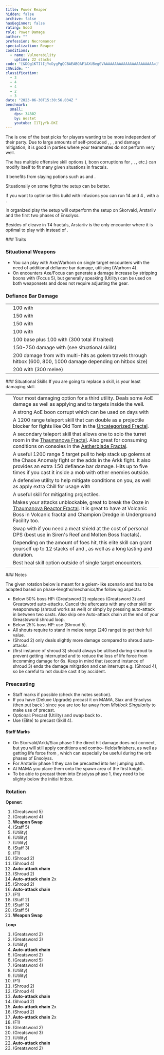 ```yaml
---
title: Power Reaper
hidden: false
archive: false
hasBeginner: false
rating: Good
role: Power Damage
author: ""
profession: Necromancer
specialization: Reaper
conditions:
  - name: Vulnerability
    uptime: 22 stacks
code: "[&DQg1KTIlIjYoDygPgQCBAEABQAF1AXUBegGVAAAAAAAAAAAAAAAAAAAAAAA=]"
cmGuide: ""
classification:
  - 3
  - 4
  - 4
  - 2
  - 3
date: "2023-06-30T15:30:56.034Z "
benchmark:
  small:
    dps: 34302
    by: Westet
    youtube: I1Tjyfk-DKI
---
```

The <Specialization name="Reaper" text="Power Reaper"/> is one of the best picks for players wanting to be more independent of their party. Due to large amounts of self-produced <Condition name="Vulnerability"/>, <Boon name="Quickness"/>, <Boon name="Might"/>, <Boon name="Stability"/> and damage mitigation, it is good in parties where your teammates do not perform very well.

The <Specialization name="Reaper" text="Power Reaper" /> has multiple offensive skill
options (<Control name="Pull" />, boon corruptions for <Instability name="No Pain, No Gain" />
, <Condition name="Blinded" />, <Condition name="Immobile" />, etc.) <Specialization
  name="Reaper"
  text="Power Reaper"
/> can modify itself to fit many given situations in fractals.

It benefits from slaying potions such as <Item id="50082"/> and <Item name="Impact" type="Sigil"/>.

<Divider text="Equipment" />   

<CharacterWithAr>
<Character title="Eagle Runes" gear='{"attributes":{"profession":"Necromancer","specialization":"Reaper","data":{"Health":23812,"Armor":2192,"Power":3694,"Precision":2153,"Toughness":1225,"Vitality":1460,"Ferocity":1255,"Condition Damage":500,"Expertise":0,"Concentration":225,"Healing Power":0,"Agony Resistance":150,"Condition Duration":0,"Boon Duration":0.15,"Critical Chance":0.999047619047619,"Critical Damage":2.336666666666667,"Power Coefficient":1493,"Power2 Coefficient":2322,"Burning Coefficient":0,"Bleeding Coefficient":0.72,"Poison Coefficient":2.18,"Torment Coefficient":0,"Confusion Coefficient":0,"Flat DPS":0,"Siphon Base Coefficient":139.75,"Alternative Ferocity":300,"Alternative Power":3694,"Alternative Critical Chance":0.999047619047619,"Alternative Critical Damage":2.536666666666667,"Effective Power":24664.232906896337,"NonCrit Effective Power":10561.060187225627,"Power DPS":14179.322190988152,"Alternative Effective Power":30789.089588020157,"Power2 DPS":27528.78938135649,"Siphon DPS":153.72500000000002,"Bleeding Damage":81.25,"Bleeding Stacks":0.72,"Bleeding DPS":58.5,"Burning Damage":325.78125,"Burning Stacks":0,"Burning DPS":0,"Confusion Damage":102.03125,"Confusion Stacks":0,"Confusion DPS":0,"Poison Damage":99.21875,"Poison Stacks":2.18,"Poison DPS":216.29687500000003,"Torment Damage":120,"Torment Stacks":0,"Torment DPS":0,"Damage":42136.63344734464,"Effective Health":103872445.77114429,"Survivability":52807.54741796863,"Effective Healing":390,"Healing":390}},"armor":{"weight":"Light","helmAffix":"Assassin","helmRuneId":24723,"helmRune":"Eagle","helmRuneCount":6,"helmInfusionId":37131,"shouldersAffix":"Berserker","shouldersRuneId":24723,"shouldersRune":"Eagle","shouldersRuneCount":6,"shouldersInfusionId":37131,"coatAffix":"Berserker","coatRuneId":24723,"coatRune":"Eagle","coatRuneCount":6,"coatInfusionId":37131,"glovesAffix":"Berserker","glovesRuneId":24723,"glovesRune":"Eagle","glovesRuneCount":6,"glovesInfusionId":37131,"leggingsAffix":"Berserker","leggingsRuneId":24723,"leggingsRune":"Eagle","leggingsRuneCount":6,"leggingsInfusionId":37131,"bootsAffix":"Berserker","bootsRuneId":24723,"bootsRune":"Eagle","bootsRuneCount":6,"bootsInfusionId":37131},"weapon":{"weapon1MainId":30689,"weapon1MainType":"Greatsword","weapon1MainSigil1Id":24615,"weapon1MainAffix":"Berserker","weapon1MainInfusion1Id":37131,"weapon1MainInfusion2Id":37131,"weapon1MainSigil2Id":24868,"weapon2MainId":30698,"weapon2MainType":"Staff","weapon2MainSigil1Id":24615,"weapon2MainAffix":"Berserker","weapon2MainInfusion1Id":37131,"weapon2MainInfusion2Id":37131,"weapon2MainSigil2Id":24868},"backAndTrinket":{"backItemAffix":"Berserker","backItemInfusion1Id":37131,"backItemInfusion2Id":37131,"amuletAffix":"Berserker","ring1Affix":"Berserker","ring1Infusion1Id":37131,"ring1Infusion2Id":37131,"ring1Infusion3Id":37131,"ring2Affix":"Berserker","ring2Infusion1Id":37131,"ring2Infusion2Id":37131,"ring2Infusion3Id":37131,"accessory1Affix":"Berserker","accessory1InfusionId":37131,"accessory2Affix":"Berserker","accessory2InfusionId":37131},"consumables":{"foodId":91805,"utilityId":77569},"skills":{"healId":10547,"utility1Id":10546,"utility2Id":10607,"utility3Id":29414,"eliteId":10646},"assumedBuffs":{"value":[{"id":"might","type":"Boon"},{"id":"fury","type":"Boon"},{"id":"protection","type":"Boon"},{"id":"vulnerability","type":"Condition"},{"id":"jade-bot","gw2id":96613,"type":"Item"},{"id":"omnipotion","gw2id":79722,"type":"Item"}]},"traits":{"selection":[[914,829,853],[875,894,893],[2020,1969,2021]],"lines":[53,50,34]}}'>


Situationally on some fights the <Item id="24836"/> setup can be better.

If you want to optimise this build with infusions you can run 14 <Item name="Mighty +9 Agony Infusion"/> and 4 <Item name="Precise +9 Agony Infusion"/>, with a <Item id="48081" text="Berserkers Helm"/>.

</Character>
<Character title="Scholar Runes" gear='{"attributes":{"profession":"Necromancer","specialization":"Reaper","data":{"Health":23812,"Armor":2192,"Power":3692,"Precision":2155,"Toughness":1225,"Vitality":1460,"Ferocity":1255,"Condition Damage":500,"Expertise":0,"Concentration":225,"Healing Power":0,"Agony Resistance":150,"Condition Duration":0,"Boon Duration":0.15,"Critical Chance":1,"Critical Damage":2.336666666666667,"Power Coefficient":1493,"Power2 Coefficient":2322,"Burning Coefficient":0,"Bleeding Coefficient":0.72,"Poison Coefficient":2.18,"Torment Coefficient":0,"Confusion Coefficient":0,"Flat DPS":0,"Siphon Base Coefficient":139.75,"Alternative Ferocity":300,"Alternative Power":3692,"Alternative Critical Chance":1,"Alternative Critical Damage":2.536666666666667,"Effective Power":24664.316352713544,"NonCrit Effective Power":10555.342233686251,"Power DPS":14179.370163496851,"Alternative Effective Power":30791.69251936841,"Power2 DPS":27531.116684625897,"Siphon DPS":153.72500000000002,"Bleeding Damage":81.25,"Bleeding Stacks":0.72,"Bleeding DPS":58.5,"Burning Damage":325.78125,"Burning Stacks":0,"Burning DPS":0,"Confusion Damage":102.03125,"Confusion Stacks":0,"Confusion DPS":0,"Poison Damage":99.21875,"Poison Stacks":2.18,"Poison DPS":216.29687500000003,"Torment Damage":120,"Torment Stacks":0,"Torment DPS":0,"Damage":42139.008723122744,"Effective Health":103872445.77114429,"Survivability":52807.54741796863,"Effective Healing":390,"Healing":390}},"armor":{"weight":"Light","helmAffix":"Assassin","helmRuneId":24836,"helmRune":"Scholar","helmRuneCount":6,"helmInfusionId":37131,"shouldersAffix":"Berserker","shouldersRuneId":24836,"shouldersRune":"Scholar","shouldersRuneCount":6,"shouldersInfusionId":37131,"coatAffix":"Berserker","coatRuneId":24836,"coatRune":"Scholar","coatRuneCount":6,"coatInfusionId":37131,"glovesAffix":"Berserker","glovesRuneId":24836,"glovesRune":"Scholar","glovesRuneCount":6,"glovesInfusionId":37131,"leggingsAffix":"Berserker","leggingsRuneId":24836,"leggingsRune":"Scholar","leggingsRuneCount":6,"leggingsInfusionId":37131,"bootsAffix":"Berserker","bootsRuneId":24836,"bootsRune":"Scholar","bootsRuneCount":6,"bootsInfusionId":37131},"weapon":{"weapon1MainId":30689,"weapon1MainType":"Greatsword","weapon1MainSigil1Id":24615,"weapon1MainAffix":"Assassin","weapon1MainInfusion1Id":37131,"weapon1MainInfusion2Id":37131,"weapon1MainSigil2Id":24868,"weapon2MainId":30698,"weapon2MainType":"Staff","weapon2MainSigil1Id":24615,"weapon2MainAffix":"Assassin","weapon2MainInfusion1Id":37131,"weapon2MainInfusion2Id":37131,"weapon2MainSigil2Id":24868},"backAndTrinket":{"backItemAffix":"Assassin","backItemInfusion1Id":37131,"backItemInfusion2Id":37131,"amuletAffix":"Berserker","ring1Affix":"Assassin","ring1Infusion1Id":37131,"ring1Infusion2Id":37131,"ring1Infusion3Id":37131,"ring2Affix":"Assassin","ring2Infusion1Id":37131,"ring2Infusion2Id":37131,"ring2Infusion3Id":37131,"accessory1Affix":"Berserker","accessory1InfusionId":37131,"accessory2Affix":"Berserker","accessory2InfusionId":37131},"consumables":{"foodId":91805,"utilityId":77569},"skills":{"healId":10547,"utility1Id":10546,"utility2Id":10607,"utility3Id":29414,"eliteId":10646},"assumedBuffs":{"value":[{"id":"might","type":"Boon"},{"id":"fury","type":"Boon"},{"id":"protection","type":"Boon"},{"id":"vulnerability","type":"Condition"},{"id":"jade-bot","gw2id":96613,"type":"Item"},{"id":"omnipotion","gw2id":79722,"type":"Item"}]},"traits":{"selection":[[914,829,853],[875,894,893],[2020,1969,2021]],"lines":[53,50,34]}}'>

In organized play the <Item id="24836"/> setup will outperform the <Item id="24723"/> setup on Skorvald, Arstariiv and the first two phases of Ensolyss.

Besides of cleave in T4 fractals, Arstariiv is the only encounter where it is optimal to play with <Item id="24618"/> instead of <Item id="24868"/>. 

</Character>
</CharacterWithAr>

<Divider text="Build" />  

<Grid>
<GridItem sm="7">
### Traits

<Traits traits1Id="53" traits1="Spite" traits1SelectedIds="914,829,853" traits2Id="50" traits2="Soul Reaping" traits2SelectedIds="898,894,893" traits3Id="34" traits3="Reaper" traits3SelectedIds="2020,1969,2021"/>

### Situational Weapons

- You can play with Axe/Warhorn on single target encounters with the need of additional defiance bar damage, utilising  <Skill name="Wail of Doom" /> (Warhorn 4).
- On <Instability name="No Pain, No Gain" /> encounters Axe/Focus can generate a damage increase by stripping boons with  <Skill name="Spinal Shivers" /> (Focus 5), but generally speaking <Skill name="Corrupt Boon" /> (Utility) can be used on both weaponsets and does not require adjusting the gear.

### Defiance Bar Damage

|                                                                        |                                                                            |
| ---------------------------------------------------------------------- | -------------------------------------------------------------------------- |
| <Skill name="Terrify"/>                         | 100 with <Condition name="Fear"/>                                          |
| <Skill name="Executioners Scythe"/>             | 150 with <Control name="Stun"/> 
| <Skill name="Grasping Darkness"/>               | 150 with <Control name="Pull"/>
| <Skill name="Reaper's Mark"/>                   | 100 with <Condition name="Fear"/>
| <Skill name="Wail of Doom"/>                    | 100 base plus 100 with <Condition name="Fear"/> (300 total if traited)   |
| <Skill name="Spectral Grasp"/>                    | 150-750 damage with <Control name="Pull"/> (see situational skills)   |
| <Skill name="Charge" profession="necromancer"/> | 200 damage from <Effect name="knockdown"/> with multi-hits as golem travels through hitbox (600, 800, 1000 damage depending on hitbox size)  |
| <Skill name="Chilled to the Bone!"/>             | 200 with <Control name="Stun"/> (300 melee)


</GridItem>

<GridItem sm="5">
### Situational Skills

<Warning>
  If you are going to replace a skill, <Skill name="Well of Darkness" /> is your
  least damaging skill.
</Warning>

|                                                               |                                                                                                                                                                                                                                                      |
|---------------------------------------------------------------|------------------------------------------------------------------------------------------------------------------------------------------------------------------------------------------------------------------------------------------------------|
| <Skill name="Well of Darkness" size="big" disableText/>       | Your most damaging option for a third utility. Deals some AoE damage as well as applying <Condition name="Blinded" text="Blind"/> and <Condition name="Chilled" text="Chill"/> to targets inside the well.                                           |
| <Skill name="Well of Corruption" size="big" disableText/>     | A strong AoE boon corrupt which can be used on days with<Instability name="No Pain, No Gain" />                                                                                                                                                      |
| <Skill name="Summon flesh Wurm" size="big" disableText/>      | A 1200 range teleport skill that can double as a projectile blocker for fights like Old Tom in the [Uncategorized Fractal](/fractals/uncategorized).                                                                                                 |
| <Skill name="Spectral Walk " size="big" disableText/>         | A secondary teleport skill that allows one to solo the turret room in the [Thaumanova Fractal](/fractals/thaumanova-reactor). Also great for consuming conditions on consoles in the [Aetherblade Fractal](/fractals/aetherblade).                   |
| <Skill name="Spectral Grasp" size="big" disableText/>         | A useful 1200 range 5 target pull to help stack up golems at the Chaos Anomaly fight or the adds in the Arkk fight. It also provides an extra 150 defiance bar damage. Hits up to five times if you cast it inside a mob with other enemies outside. |
| <Skill name="Suffer" size="big" disableText/>                 | A defensive utility to help mitigate conditions on you, as well as apply extra Chill for usage with <Trait name="Cold Shoulder"/>                                                                                                                    |
| <Skill name="Corrosive Poison Cloud" size="big" disableText/> | A useful skill for mitigating projectiles.                                                                                                                                                                                                           |
| <Skill name="Nothing Can Save You" size="big" disableText/>   | Makes your attacks unblockable, great to break the Ooze in [Thaumanova Reactor Fractal](/fractals/thaumanova-reactor). It is great to have at Volcanic Boss in Volcanic fractal and Champion Dredge in Underground Facility too.                     |
| <Skill name="Rise!" size="big" disableText/>                  | Swap with <Skill name="Well of Darkness"/> if you need a meat shield at the cost of personal DPS (best use in Siren's Reef and Molten Boss fractals).                                                                                                |
| <Skill name="Chilled to the Bone!" size="big" disableText/>   | Depending on the amount of foes hit, this elite skill can grant yourself up to 12 stacks of <Boon name="Stability"/> and <Boon name="Might"/>, as well as a long lasting <Boon name="Quickness"/> and <Boon name="Fury"/> duration.                  |
| <Skill name="Your Soul is mine!" size="big" disableText/>   | Best heal skill option outside of single target encounters.                  |

</GridItem>
</Grid>

<Divider text="Rotation / Skill Usage" />
### Notes

The given rotation below is meant for a golem-like scenario and has to be adapted based on phase-lengths/mechanics/the following aspects: 
- Below 50% boss HP: <Skill name="Gravedigger" /> (Greatsword 2) replaces  <Skill name="Death Spiral" /> (Greatsword 3) and Greatsword auto-attacks. 
 Cancel the aftercasts with any other skill or weaponswap (shroud works as well) or simply by pressing auto-attack in between two casts. Also skip one Auto-attack chain at the end of your Greastsword shroud loop.
- Below 25% boss HP: use <Skill name="Executioner's Scythe" /> (Shroud 5).
- All shouts require to stand in melee range (240 range) to get their full value.
- <Skill name="Deaths Charge" /> (Shroud 2) only deals slightly more damage compared to shroud auto-attacks.
- <Skill name="Infusing Terror" /> (first instance of shroud 3) should always be utilised during shroud to prevent getting interrupted and to reduce the loss of life force from incomming damage for 6s. 
Keep in mind that <Skill name="Terrify" /> (second instance of shroud 3) ends the damage mitigation and can interrupt e.g. <Skill name="Soul Spiral" /> (Shroud 4), so be careful to not double cast it by accident.

### Preacasting

- Staff marks if possible (check the notes section).
- If you have <Skill name="Mistfire Wolf" /> (Deluxe Upgrade) precast it on MAMA, Siax and Ensolyss (then put back <Skill name="Lich Form"/>) since you are too far away from _Mistlock Singularity_ to make use of <Skill name="Lich Form" disableText/> precast.
- Optional: Precast <Skill name="Rise" /> (Utility) and swap back to <Skill name="You are all Weaklings!" />.
- Use <Skill name="Lich Form"/> (Elite) to precast <Skill id="10636"/> (Skill 4).

#### Staff Marks

- On Skorvald/Arkk/Siax phase 1 the direct hit damage does not connect, but you will still apply conditions and combo- fields/finishers, as well as getting life force from <Trait name="Soul Marks"/>, which can especially be useful during the orb phases of Ensolyss.
- For Arstariiv phase 1 they can be precasted into her jumping path.
- At MAMA you place them onto the spawn area of the first knight.
- To be able to precast them into Ensolyss phase 1, they need to be slighty below the initial hitbox.

### Rotation
<Grid>
<GridItem sm="7">

**Opener:**

1. <Skill name="Grasping Darkness" /> (Greatsword 5)
2. <Skill name="Nightfall" /> (Greatsword 4)
3. **Weapon Swap**
4. <Skill name="Reaper's Mark" /> (Staff 5)
5. <Skill name="Well of Darkness" /> (Utility)
6. <Skill name="Well of Suffering" /> (Utility)
7. <Skill name="You are all Weaklings!" /> (Utility)
8. <Skill name="Chillblains" /> (Staff 3)
9. <Skill name="Reapers Shroud" /> (F1)
10. <Skill name="Deaths Charge" /> (Shroud 2)
11. <Skill name="Soul Spiral" /> (Shroud 4)
12. **Auto-attack chain**
13. <Skill name="Deaths Charge" /> (Shroud 2)
14.  **Auto-attack chain** 2x
15.  <Skill name="Deaths Charge" /> (Shroud 2)
16.  **Auto-attack chain**
17. <Skill name="Exit Reapers Shroud" /> (F1)
18.  <Skill name="Mark of Blood" /> (Staff 2)
19. <Skill name="Chillblains" /> (Staff 3)
20. <Skill name="Reaper's Mark" /> (Staff 5)
21. **Weapon Swap**

</GridItem>
<GridItem sm="5">

**Loop**

1. <Skill name="Gravedigger" /> (Greatsword 2)
2. <Skill name="Death Spiral" /> (Greatsword 3)
3. <Skill name="You are all Weaklings!" /> (Utility)
4. **Auto-attack chain**
5. <Skill name="Gravedigger" /> (Greatsword 2)
6. <Skill name="Grasping Darkness" /> (Greatsword 5)
7. <Skill name="Nightfall" /> (Greatsword 4)
8. <Skill name="Well of Darkness" /> (Utility)
9. <Skill name="Well of Suffering" /> (Utility)
10. <Skill name="Reapers Shroud" /> (F1)
11. <Skill name="Deaths Charge" /> (Shroud 2)
12. <Skill name="Soul Spiral" /> (Shroud 4)
13. **Auto-attack chain**
14. <Skill name="Deaths Charge" /> (Shroud 2)
15.  **Auto-attack chain** 2x
16.  <Skill name="Deaths Charge" /> (Shroud 2)
17.  **Auto-attack chain** 2x
18. <Skill name="Exit Reapers Shroud" /> (F1)
19. <Skill name="Gravedigger" /> (Greatsword 2)
20. <Skill name="Death Spiral" /> (Greatsword 3)
21. <Skill name="You are all Weaklings!" /> (Utility)
22. **Auto-attack chain**
23. <Skill name="Gravedigger" /> (Greatsword 2)

</GridItem>
</Grid>
